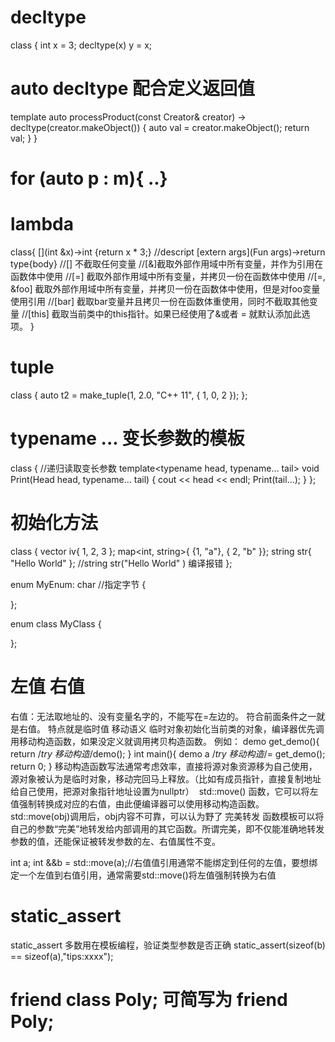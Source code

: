 
# decltype
class {
int x = 3;
decltype(x) y = x;

# auto decltype 配合定义返回值
template <typename Creator>
auto processProduct(const Creator& creator) -> decltype(creator.makeObject()) {
	auto val = creator.makeObject();
	return val;
}
}

# for (auto p : m){ ..}

# lambda
class{
	[](int &x)->int {return x * 3;}  //descript [extern args](Fun args)->return type{body}
		//[] 不截取任何变量
		//[&]截取外部作用域中所有变量，并作为引用在函数体中使用
		//[=] 截取外部作用域中所有变量，并拷贝一份在函数体中使用
		//[=, &foo]   截取外部作用域中所有变量，并拷贝一份在函数体中使用，但是对foo变量使用引用
		//[bar]   截取bar变量并且拷贝一份在函数体重使用，同时不截取其他变量
		//[this]            截取当前类中的this指针。如果已经使用了&或者 = 就默认添加此选项。
}

# tuple
class
{
	auto t2 = make_tuple(1, 2.0, "C++ 11", { 1, 0, 2 });
};

# typename ...  变长参数的模板
class 
{
		//递归读取变长参数
	template<typename head, typename... tail>
	void Print(Head head, typename... tail) {
		cout << head << endl;
		Print(tail...);
	}
};

# 初始化方法
class
{
	vector<int> iv{ 1, 2, 3 };
	map<int, string>{ {1, "a"}, { 2, "b" }};
	string str{ "Hello World" }; //string str("Hello World" ) 编译报错
};

enum MyEnum: char  //指定字节
{

};

enum class MyClass
{

};

# 左值 右值
右值：无法取地址的、没有变量名字的，不能写在=左边的。 符合前面条件之一就是右值。  特点就是临时值
 移动语义
临时对象初始化当前类的对象，编译器优先调用移动构造函数，如果没定义就调用拷贝构造函数。
例如：
demo get_demo(){
    return /*try 移动构造*/demo();
}
int main(){
    demo a /*try 移动构造*/= get_demo();
    return 0;
}
移动构造函数写法通常考虑效率，直接将源对象资源移为自己使用，源对象被认为是临时对象，移动完回马上释放。（比如有成员指针，直接复制地址给自己使用，把源对象指针地址设置为nullptr）
 std::move() 函数，它可以将左值强制转换成对应的右值，由此便编译器可以使用移动构造函数。
std::move(obj)调用后，obj内容不可靠，可以认为野了
完美转发
函数模板可以将自己的参数“完美”地转发给内部调用的其它函数。所谓完美，即不仅能准确地转发参数的值，还能保证被转发参数的左、右值属性不变。

int a; int &&b = std::move(a);//右值值引用通常不能绑定到任何的左值，要想绑定一个左值到右值引用，通常需要std::move()将左值强制转换为右值

# static_assert
 static_assert 多数用在模板编程，验证类型参数是否正确
 static_assert(sizeof(b) == sizeof(a),"tips:xxxx");

# friend class Poly; 可简写为 friend Poly;